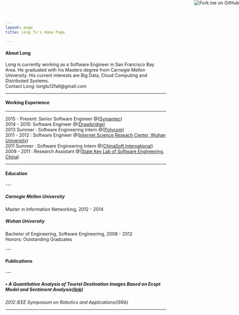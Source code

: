 ```yaml
---
layout: page
title: Long Tu's Home Page

---
```


<h4 id='About Long<'>About Long</h4>
Long is currently working as a Software Engineer in San Francisco Bay Area. He graduated with his Masters degree from Carnegie Mellon University. His current interests are Big Data, Cloud Computing and Distributed Systems.
<br />
Contact Long: <a>longtu12fall@gmail.com</a>
<br />

---


<h4 id='working'>Working Experience</h4>

<hr />
<p>
2015 - Present:  Senior Software Engineer @(<a href='http://www.symantec.com'>Symantec</a>) <br />
2014 - 2015:  Software Engineer @(<a href='https://www.crunchbase.com/organization/drawbridge'>Drawbridge</a>) <br />
2013 Summer  :  Software Engineering Intern @(<a href='http://www.polycom.com/'>Polycom</a>)<br />
2011 - 2012   :  Software Engineer @(<a href='http://www.whu.edu.cn'>Internet Science Reseach Center, Wuhan University</a>) <br />
2011 Summer   :  Software Engineering Intern @(<a href='http://www.chinasofti.com/'>ChinaSoft International</a>) <br />
2009 - 2011   :  Research Assistant @(<a href='http://www.sklse.whu.edu.cn'>State Key Lab of Software Engineering, China</a>) <br />


</p>

---

<h4 id='Education'>Education</h4>
---

<p>
<h5> Carnegie Mellon University</h5>  
Master in Information Networking,                     2012 - 2014  <br />
<h5>Wuhan University</h5> 
Bachelor of Engineering, Software Engineering,        2008 - 2012  <br/>
Honors: Outstanding Graduates
</p>
---




<h4 id='Publications'>Publications</h4>
---
   <h5> &bull; A Quantitative Analysis of Tourist Destination Images Based on Ecspt Model and Sentiment Analysis(<a href='http://ieeexplore.ieee.org/stamp/stamp.jsp?tp=&arnumber=6219134'>link</a>)</h5>
   <i>2012 IEEE Symposium on Robotics and Applications(ISRA)</i><br />


---

<a href="https://github.com/"><img style="position: absolute; top: 0; right: 0; border: 0;" src="https://camo.githubusercontent.com/365986a132ccd6a44c23a9169022c0b5c890c387/68747470733a2f2f73332e616d617a6f6e6177732e636f6d2f6769746875622f726962626f6e732f666f726b6d655f72696768745f7265645f6161303030302e706e67" alt="Fork me on GitHub" data-canonical-src="https://s3.amazonaws.com/github/ribbons/forkme_right_red_aa0000.png"></a>
   
  

